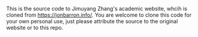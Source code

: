 This is the source code to Jimuyang Zhang's academic website, whcih is cloned from https://jonbarron.info/. You are welcome to clone this code for your own personal use, just please attribute the source to the original website or to this repo.
